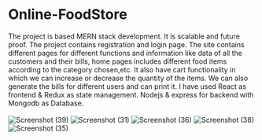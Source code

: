 ﻿# Online-FoodStore
 The project is based MERN stack development. It is scalable and future proof. The project contains registration and login page. The site contains different pages for different functions and information like data of all the customers and their bills, home pages includes different food items according to the category chosen,etc. It also have cart functionality in which we can increase or decrease the quantity of the items. We can also generate the bills for different users and can print it.
 I have used React as frontend & Redux as state management. Nodejs & express for backend with Mongodb as Database.
<br>
<br>
![Screenshot (39)](https://github.com/Maan2607/FOOD-SHOP/assets/101566688/d3b81bb9-9db3-4e5a-8088-78425f058b87)
![Screenshot (31)](https://github.com/Maan2607/FOOD-SHOP/assets/101566688/85fe398e-7d5b-4ee4-a506-45b2716bcd37)
![Screenshot (36)](https://github.com/Maan2607/FOOD-SHOP/assets/101566688/67feec74-cbc1-482f-9618-8c80dece373b)
![Screenshot (38)](https://github.com/Maan2607/FOOD-SHOP/assets/101566688/02ebad63-5b46-4122-b245-08494a9196e5)
![Screenshot (35)](https://github.com/Maan2607/FOOD-SHOP/assets/101566688/0eb87ae2-e2ec-409e-944a-0944dd2e068e)

